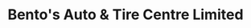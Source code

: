 ---
title: "Bento's Auto & Tire Centre Limited"
url: /toronto/bentos-auto-und-tire-centre-limited/
shop: Autowerkstatt
---